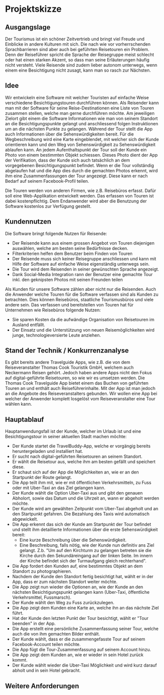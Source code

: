 # Projektskizze #
## Ausgangslage ##
Der Tourismus ist ein schöner Zeitvertrieb und bringt viel Freude und Einblicke in andere Kulturen mit sich. Die nach wie vor vorherrschenden Sprachbarrieren sind aber auch bei geführten Reisetouren ein Problem. Denn der Reiseführer spricht die Sprache der Reisegruppe meist schlecht oder hat einen starken Akzent, so dass man seine Erläuterungen häufig nicht versteht. Viele Reisende sind zudem lieber autonom unterwegs, wenn einem eine Besichtigung nicht zusagt, kann man so rasch zur Nächsten.

## Idee ##
Wir entwickeln eine Software mit welcher Touristen auf einfache Weise verschiedene Besichtigungstouren durchführen können.
Als Reisender kann man mit der Software für seine Reise-Destinationen eine Liste von Touren zusammen stellen, welche man gerne durchführen möchte. Am jeweiligen Zielort gibt einem die Software Informationen wie man von seinem Standort an die Besichtigungspunkte gelangt und anschliessend folgen Instruktionen um an die nächsten Punkte zu gelangen. Während der Tour stellt die App auch Informationen über die Sehenswürdigkeiten bereit. Für die Wegbeschreibung wird eine Karte eingeblendet, mit welcher sich der Kunde orientieren kann und den Weg von Sehenswürdigkeit zu Sehenswürdigkeit ablaufen kann. An jedem Aufenthaltspunkt der Tour soll der Kunde ein Photo von einem bestimmten Objekt schiessen. Dieses Photo dient der App der Verifikation, dass der Kunde sich auch tatsächlich an dem vorgegebenen Besichtigungspunkt befindet. Wenn er die Tour vollständig abgelaufen hat und die App dies durch die gemachten Photos erkennt, wird ihm eine Zusammenfassungen der Tour angezeigt. Diese kann er nach Bedarf auf seinem Facebook-Profil teilen. 

Die Touren werden von anderen Firmen, wie z.B. Reisebüros erfasst. Dafür soll eine Web-Applikation entwickelt werden. Das erfassen von Touren ist dabei kostenpflichtig. Dem Endanwender wird aber die Benutzung der Software kostenlos zur Verfügung gestellt.

## Kundennutzen ##
Die Software bringt folgende Nutzen für Reisende:
* Der Reisende kann aus einem grossen Angebot von Touren diejenigen auswählen, welche am besten seine Bedürfnisse decken.
* Filterkriterien helfen dem Benutzer beim Finden von Touren
* Der Reisende muss sich keiner Reisegruppe anschliessen und kann mit Hilfe der Software auf einfache Weise eigenständig unterwegs sein.
* Die Tour wird dem Reisenden in seiner gewünschten Sprache angezeigt.
* Dank Social-Media Integration rann der Benutzer eine gemachte Tour inkl. den geknipsten Photos mit seinen Freunden teilen

Als Kunden für unsere Software zählen aber nicht nur die Reisenden. Auch die Anwender welche Touren für die Software verfassen sind als  Kunden zu betrachten. Dies können Reisebüros, staatliche Tourismusbüros und viele andere sein. Das verfassen und bereitstellen von Touren hat für Unternehmen wie Reisebüros folgende Nutzen:
* Sie sparen Kosten da die aufwändige Organisation von Reisetouren im Ausland entfällt.
* Der Einsatz und die Unterstützung von neuen Reisemöglichkeiten wird junge, technologieversierte Leute anziehen.

## Stand der Technik / Konkurrenzanalyse ##
Es gibt bereits andere Travelguide Apps, wie z.B. die von dem Reiseveranstalter Thomas Cook Touristik GmbH, welchem auch Neckermann Reisen gehört. Jedoch haben andere Apps nicht den Fokus auf digital-geführte Reisetouren, so wie wir es umsetzen werden. Die Thomas Cook Travelguide App bietet einem das Buchen von geführten Touren an und enthält auch Reiseführerinhalte. Mit der App ist man jedoch an die Angebote des Reiseveranstalters gebunden. Wir wollen eine App bei welcher der Anwender komplett losgelöst vom Reiseveranstalter eine Tour wählen kann.

## Hauptablauf ##
Hauptanwendungsfall ist der Kunde, welcher im Urlaub ist und eine Besichtigungstour in seiner aktuellen Stadt machen möchte:
* Der Kunde startet die TravelBuddy-App, welche er vorgängig bereits heruntergeladen und installiert hat.
* Er sucht nach digital-geführten Reisetouren an seinem Standort.
* Er wählt die Reisetour aus, welche ihm am besten gefällt und speichert diese.
* Er schaut sich auf der App die Möglichkeiten an, wie er an den Startpunkt der Route gelangt.
* Die App teilt ihm mit, wie er mit öffentlichen Verkehrsmitteln, zu Fuss oder mit Uber-Taxi an das Ziel gelangen kann.
* Der Kunde wählt die Option Uber-Taxi aus und gibt den genauen Abholort, sowie das Datum und die Uhrzeit an, wann er abgeholt werden möchte.
* Der Kunde wird am gewählten Zeitpunkt vom Uber-Taxi abgeholt und an den Startpunkt gefahren. Die Bezahlung des Taxis wird automatisch abgewickelt.
* Die App erkennt das sich der Kunde am Startpunkt der Tour befindet und stellt ihm detaillierte Informationen über die erste Sehenswürdigkeit bereit:
  * Eine kurze Beschreibung über die Sehenswürdigkeit.
  * Eine Beschreibung, falls nötig, wie der Kunde nun definitiv ans Ziel gelangt. Z.b. "Um auf den Kirchturm zu gelangen betreten sie die Kirche durch den Sekundäreingang auf der linken Seite. Im innern der Kirche befindet sich der Turmaufgang gleich rechterhand".
* Die App fordert den Kunden auf, eine bestimmtes Objekt an dem Standort zu photographieren.
* Nachdem der Kunde den Standort fertig besichtigt hat, wählt er in der App, dass er zum nächsten Standort weiter möchte.
* Die App zeigt nun wieder die Optionen an, wie der Kunde an den nächsten Besichtigungspunkt gelangen kann (Uber-Taxi, öffentliche Verkehrsmittel, Fussmarsch).
* Der Kunde wählt den Weg zu Fuss zurückzulegen.
* Die App zeigt dem Kunden eine Karte an, welche ihn an das nächste Ziel führt.
* Hat der Kunde den letzten Punkt der Tour besichtigt, wählt er "Tour beenden" in der App.
* Die App erstellt eine persönliche Zusammenfassung seiner Tour, welche auch die von ihm gemachten Bilder enthält.
* Der Kunde wählt, dass er die zusammengefasste Tour auf seinem Facebook-Account teilen möchte.
* Die App fügt die Tour-Zusammenfassung auf seinem Account hinzu.
* Die App zeigt dem Kunden an, wie er wieder in sein Hotel zurück kommt.
* Der Kunde wählt wieder die Uber-Taxi Möglichkeit und wird kurz darauf abholt und in sein Hotel gebracht.
  
## Weitere Anforderungen ##
